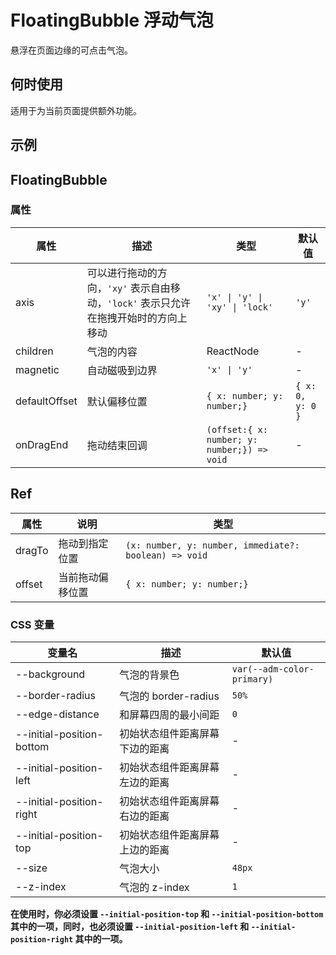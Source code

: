 # FloatingBubble 浮动气泡 <Experimental></Experimental>

悬浮在页面边缘的可点击气泡。

## 何时使用

适用于为当前页面提供额外功能。

## 示例

<code src="./demos/demo1.tsx"></code>

<code src="./demos/demo2.tsx"></code>

<code src="./demos/demo3.tsx"></code>

<code src="./demos/demo4.tsx"></code>

## FloatingBubble

### 属性

| 属性          | 描述                                                                                 | 类型                                        | 默认值           |
| ------------- | ------------------------------------------------------------------------------------ | ------------------------------------------- | ---------------- |
| axis          | 可以进行拖动的方向，`'xy'` 表示自由移动，`'lock'` 表示只允许在拖拽开始时的方向上移动 | `'x' \| 'y' \| 'xy' \| 'lock'`              | `'y'`            |
| children      | 气泡的内容                                                                           | ReactNode                                   | -                |
| magnetic      | 自动磁吸到边界                                                                       | `'x' \| 'y'`                                | -                |
| defaultOffset | 默认偏移位置                                                                         | `{ x: number; y: number;}`                  | `{ x: 0, y: 0 }` |
| onDragEnd     | 拖动结束回调                                                                         | `(offset:{ x: number; y: number;}) => void` | -                |

## Ref

| 属性   | 说明             | 类型                                                  |
| ------ | ---------------- | ----------------------------------------------------- |
| dragTo | 拖动到指定位置   | `(x: number, y: number, immediate?: boolean) => void` |
| offset | 当前拖动偏移位置 | `{ x: number; y: number;}`                            |

### CSS 变量

| 变量名                    | 描述                           | 默认值                     |
| ------------------------- | ------------------------------ | -------------------------- |
| --background              | 气泡的背景色                   | `var(--adm-color-primary)` |
| --border-radius           | 气泡的 border-radius           | `50%`                      |
| --edge-distance           | 和屏幕四周的最小间距           | `0`                        |
| --initial-position-bottom | 初始状态组件距离屏幕下边的距离 | -                          |
| --initial-position-left   | 初始状态组件距离屏幕左边的距离 | -                          |
| --initial-position-right  | 初始状态组件距离屏幕右边的距离 | -                          |
| --initial-position-top    | 初始状态组件距离屏幕上边的距离 | -                          |
| --size                    | 气泡大小                       | `48px`                     |
| --z-index                 | 气泡的 z-index                 | `1`                        |

**在使用时，你必须设置 `--initial-position-top` 和 `--initial-position-bottom` 其中的一项，同时，也必须设置 `--initial-position-left` 和 `--initial-position-right` 其中的一项。**
